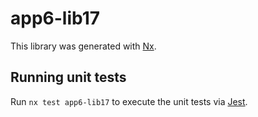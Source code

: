 # app6-lib17

This library was generated with [Nx](https://nx.dev).

## Running unit tests

Run `nx test app6-lib17` to execute the unit tests via [Jest](https://jestjs.io).
